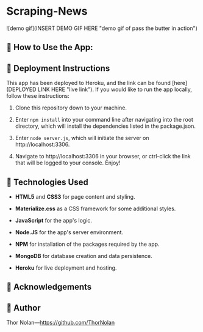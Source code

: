Scraping-News
=============================================


![demo gif](INSERT DEMO GIF HERE "demo gif of pass the butter in action")

## 🔑 How to Use the App:



## 📁 Deployment Instructions

This app has been deployed to Heroku, and the link can be found [here](DEPLOYED LINK HERE "live link"). If you would like to run the app locally, follow these instructions: 

1. Clone this repository down to your machine.
   
2. Enter `npm install` into your command line after navigating into the root directory, which will install the dependencies listed in the package.json.
   
3. Enter `node server.js`, which will initiate the server on http://localhost:3306.
   
4. Navigate to http://localhost:3306 in your browser, or ctrl-click the link that will be logged to your console. Enjoy!

## 🔧 Technologies Used  

+ **HTML5** and **CSS3** for page content and styling.

+ **Materialize.css** as a CSS framework for some additional styles.

+ **JavaScript** for the app's logic.
  
+ **Node.JS** for the app's server environment.

+ **NPM** for installation of the packages required by the app.
  
+ **MongoDB** for database creation and data persistence.
  
+ **Heroku** for live deployment and hosting.

## 🌟 Acknowledgements

    
## 🌌 Author 

Thor Nolan—https://github.com/ThorNolan
